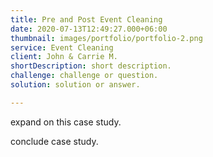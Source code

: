 ```yaml
---
title: Pre and Post Event Cleaning
date: 2020-07-13T12:49:27.000+06:00
thumbnail: images/portfolio/portfolio-2.png
service: Event Cleaning
client: John & Carrie M.
shortDescription: short description.
challenge: challenge or question.
solution: solution or answer.

---
```

expand on this case study.

conclude case study.